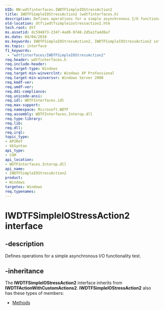 ```yaml
---
UID: NN:wdtfinterfaces.IWDTFSimpleIOStressAction2
title: IWDTFSimpleIOStressAction2 (wdtfinterfaces.h)
description: Defines operations for a simple asynchronous I/O functionality test.
old-location: dtf\iwdtfsimpleiostressaction2.htm
tech.root: dtf
ms.assetid: dc594873-2347-4ad8-9748-2d5a1fa4d8a7
ms.date: 04/04/2018
ms.keywords: IWDTFSimpleIOStressAction2, IWDTFSimpleIOStressAction2 interface [Windows Device Testing Framework], IWDTFSimpleIOStressAction2 interface [Windows Device Testing Framework],described, Microsoft.WDTF.IWDTFSimpleIOStressAction2, dtf.iwdtfsimpleiostressaction2, wdtfinterfaces/IWDTFSimpleIOStressAction2
ms.topic: interface
f1_keywords:
 - "wdtfinterfaces/IWDTFSimpleIOStressAction2"
req.header: wdtfinterfaces.h
req.include-header: 
req.target-type: Windows
req.target-min-winverclnt: Windows XP Professional
req.target-min-winversvr: Windows Server 2008
req.kmdf-ver: 
req.umdf-ver: 
req.ddi-compliance: 
req.unicode-ansi: 
req.idl: WDTFInterfaces.idl
req.max-support: 
req.namespace: Microsoft.WDTF
req.assembly: WDTFInterfaces.Interop.dll
req.type-library: 
req.lib: 
req.dll: 
req.irql: 
topic_type:
- APIRef
- kbSyntax
api_type:
- COM
api_location:
- WDTFInterfaces.Interop.dll
api_name:
- IWDTFSimpleIOStressAction2
product:
- Windows
targetos: Windows
req.typenames: 
---
```


# IWDTFSimpleIOStressAction2 interface


## -description


Defines operations for a simple asynchronous I/O functionality test.


## -inheritance

The <b xmlns:loc="http://microsoft.com/wdcml/l10n">IWDTFSimpleIOStressAction2</b> interface inherits from <b>IWDTFActionWithCustomActions2</b>. <b>IWDTFSimpleIOStressAction2</b> also has these types of members:
<ul>
<li><a href="https://docs.microsoft.com/">Methods</a></li>
</ul>

